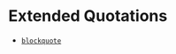 

# Extended Quotations

- [`blockquote`](https://developer.mozilla.org/en-US/docs/Web/HTML/Element/blockquote)
